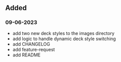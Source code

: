 # 
## Added
### 09-06-2023
- add two new deck styles to the images directory
- add logic to handle dynamic deck style switching
- add CHANGELOG
- add feature-request
- add README
